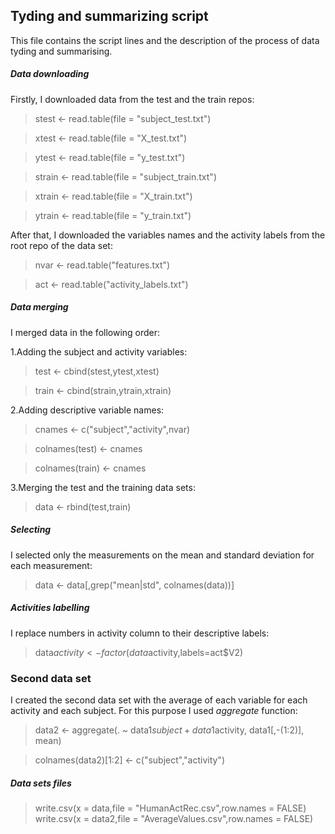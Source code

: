 ## Tyding and summarizing script

This file contains the script lines and the description of the process of data tyding and summarising.

##### Data downloading
Firstly, I downloaded data from the test and the train repos:

> stest <- read.table(file = "subject_test.txt")

> xtest <- read.table(file = "X_test.txt")

> ytest <- read.table(file = "y_test.txt")

> strain <- read.table(file = "subject_train.txt")

> xtrain <- read.table(file = "X_train.txt")

> ytrain <- read.table(file = "y_train.txt")

After that, I downloaded the variables names and the activity labels from the root repo of the data set:

> nvar <- read.table("features.txt")

> act <- read.table("activity_labels.txt")

##### Data merging

I merged data in the following order:

1.Adding the subject and activity variables:

> test <- cbind(stest,ytest,xtest)

> train <- cbind(strain,ytrain,xtrain)

2.Adding descriptive variable names:

> cnames <- c("subject","activity",nvar)

> colnames(test) <- cnames

> colnames(train) <- cnames

3.Merging the test and the training data sets:

> data <- rbind(test,train)

##### Selecting

I selected only the measurements on the mean and standard deviation for each measurement:

> data <- data[,grep("mean|std", colnames(data))]

##### Activities labelling

I replace numbers in activity column to their descriptive labels:

> data$activity <- factor(data$activity,labels=act$V2)

### Second data set             

I created the second data set with  the average of each variable for each activity and each subject. For this purpose I used *aggregate* function:

> data2 <- aggregate(. ~ data1$subject + data1$activity, data1[,-(1:2)], mean)
        
> colnames(data2)[1:2] <- c("subject","activity")           
             
##### Data sets files
> write.csv(x = data,file = "HumanActRec.csv",row.names = FALSE)
> write.csv(x = data2,file = "AverageValues.csv",row.names = FALSE)
             